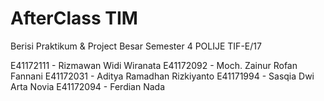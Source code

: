 # AfterClass TIM

Berisi Praktikum & Project Besar Semester 4
POLIJE
TIF-E/17

E41172111 - Rizmawan Widi Wiranata
E41172092 - Moch. Zainur Rofan Fannani
E41172031 - Aditya Ramadhan Rizkiyanto
E41171994 - Sasqia Dwi Arta Novia
E41172094 - Ferdian Nada
